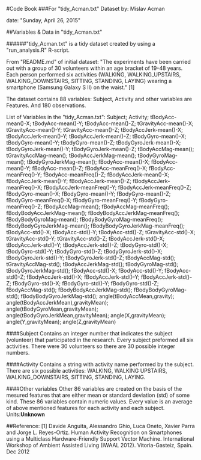 #Code Book
###For "tidy_Acman.txt" Dataset
by: Mislav Acman

date: "Sunday, April 26, 2015"


##Variables & Data in "tidy_Acman.txt"

######"tidy_Acman.txt" is a tidy dataset created by using a "run_analysis.R" R-script.

From "README.md" of initial dataset:
"The experiments have been carried out with a group of 30 volunteers within an age bracket of 19-48 years. Each person performed six activities (WALKING, WALKING_UPSTAIRS, WALKING_DOWNSTAIRS, SITTING, STANDING, LAYING) wearing a smartphone (Samsung Galaxy S II) on the waist." [1]

The dataset contains 88 variables: Subject, Activity and other variables are Features.
And 180 observations.

List of Variables in the "tidy_Acman.txt":
Subject; Activity; tBodyAcc-mean()-X; tBodyAcc-mean()-Y; tBodyAcc-mean()-Z; tGravityAcc-mean()-X; tGravityAcc-mean()-Y; tGravityAcc-mean()-Z; tBodyAccJerk-mean()-X; tBodyAccJerk-mean()-Y; tBodyAccJerk-mean()-Z; tBodyGyro-mean()-X; tBodyGyro-mean()-Y; tBodyGyro-mean()-Z; tBodyGyroJerk-mean()-X; tBodyGyroJerk-mean()-Y; tBodyGyroJerk-mean()-Z; tBodyAccMag-mean(); tGravityAccMag-mean(); tBodyAccJerkMag-mean(); tBodyGyroMag-mean(); tBodyGyroJerkMag-mean(); fBodyAcc-mean()-X; fBodyAcc-mean()-Y; fBodyAcc-mean()-Z; fBodyAcc-meanFreq()-X; fBodyAcc-meanFreq()-Y; fBodyAcc-meanFreq()-Z; fBodyAccJerk-mean()-X; fBodyAccJerk-mean()-Y; fBodyAccJerk-mean()-Z; fBodyAccJerk-meanFreq()-X; fBodyAccJerk-meanFreq()-Y; fBodyAccJerk-meanFreq()-Z; fBodyGyro-mean()-X; fBodyGyro-mean()-Y; fBodyGyro-mean()-Z; fBodyGyro-meanFreq()-X; fBodyGyro-meanFreq()-Y; fBodyGyro-meanFreq()-Z; fBodyAccMag-mean(); fBodyAccMag-meanFreq(); fBodyBodyAccJerkMag-mean(); fBodyBodyAccJerkMag-meanFreq(); fBodyBodyGyroMag-mean(); fBodyBodyGyroMag-meanFreq(); fBodyBodyGyroJerkMag-mean(); fBodyBodyGyroJerkMag-meanFreq(); tBodyAcc-std()-X; tBodyAcc-std()-Y; tBodyAcc-std()-Z; tGravityAcc-std()-X; tGravityAcc-std()-Y; tGravityAcc-std()-Z; tBodyAccJerk-std()-X; tBodyAccJerk-std()-Y; tBodyAccJerk-std()-Z; tBodyGyro-std()-X; tBodyGyro-std()-Y; tBodyGyro-std()-Z; tBodyGyroJerk-std()-X; tBodyGyroJerk-std()-Y; tBodyGyroJerk-std()-Z; tBodyAccMag-std(); tGravityAccMag-std(); tBodyAccJerkMag-std(); tBodyGyroMag-std(); tBodyGyroJerkMag-std(); fBodyAcc-std()-X; fBodyAcc-std()-Y; fBodyAcc-std()-Z; fBodyAccJerk-std()-X; fBodyAccJerk-std()-Y; fBodyAccJerk-std()-Z; fBodyGyro-std()-X; fBodyGyro-std()-Y; fBodyGyro-std()-Z; fBodyAccMag-std(); fBodyBodyAccJerkMag-std(); fBodyBodyGyroMag-std(); fBodyBodyGyroJerkMag-std(); angle(tBodyAccMean,gravity); angle(tBodyAccJerkMean),gravityMean); angle(tBodyGyroMean,gravityMean); angle(tBodyGyroJerkMean,gravityMean); angle(X,gravityMean); angle(Y,gravityMean); angle(Z,gravityMean)


####Subject
Contains an integer number that indicates the subject (volunteer) that participated in the research. Every subject preformed all six activities.
There were 30 volunteers so there are 30 possible integer numbers.

####Activity
Contains a string with activity name performed by the subject. There are six possible activities: WALKING, WALKING UPSTAIRS, WALKING_DOWNSTAIRS, SITTING, STANDING, LAYING.

####Other variables
Other 86 variables are created on the basis of the mesured features that are either mean or standard deviation (std) of some kind.
These 86 variables contain numeric values. Every value is an average of above mentioned features for each activity and each subject.
Units:**Unknown**

##Reference:
[1] Davide Anguita, Alessandro Ghio, Luca Oneto, Xavier Parra and Jorge L. Reyes-Ortiz. Human Activity Recognition on Smartphones using a Multiclass Hardware-Friendly Support Vector Machine. International Workshop of Ambient Assisted Living (IWAAL 2012). Vitoria-Gasteiz, Spain. Dec 2012
